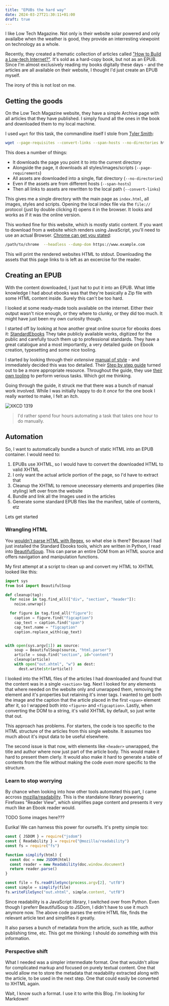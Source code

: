 ```yaml
---
title: "EPUBs the hard way"
date: 2024-03-27T21:30:11+01:00
draft: true
---
```


I like Low Tech Magazine.
Not only is their website solar powered and only availalbe when the weather is good, they provide an interresting viewpoint on technology as a whole.

Recently, they created a thematic collection of articles called ["How to Build a Low-tech Internet?"](https://solar.lowtechmagazine.com/2023/08/thematic-books-series/).
It's sold as a hard-copy book, but not as an EPUB.
Since I'm almost exclusively reading my books digitally these days - and the articles are all available on their website, I thought I'd just create an EPUB myself.

The irony of this is not lost on me.

## Getting the goods

On the Low Tech Magazine website, they have a simple Archive page with all articles that they have published.
I simply found all the ones in the book and downloaded them to my local machine.

I used `wget` for this task, the commandline itself I stole from [Tyler Smith](https://tinkerlog.dev/journal/downloading-a-webpage-and-all-of-its-assets-with-wget):

```bash
wget --page-requisites --convert-links --span-hosts --no-directories https://www.example.com
```

This does a number of things:

* It downloads the page you point it to into the current directory
* Alongside the page, it downloads all styles/images/scripts (`--page-requirements`)
* All assets are downloaded into a single, flat directory (`--no-directories`)
* Even if the assets are from different hosts (`--span-hosts`)
* Then all links to assets are rewritten to the local path (`--convert-links`)

This gives me a single directory with the main page as `index.html`, all images, styles and scripts.
Opening the local index file via the `file://` protocol (just by double clicking it) opens it in the browser.
It looks and works as if it was the online version.

This worked fine for this website, which is mostly static content.
If you want to download from a website which renders using JavaScript, you'll need to use an actual Browser.
[Chrome can get you stated](https://til.simonwillison.net/chrome/headless):

```bash
/path/to/chrome  --headless --dump-dom https://www.example.com
```

This will print the rendered websites HTML to stdout.
Downloading the assets that this page links to is left as an excercise for the reader.

## Creating an EPUB

With the content downloaded, I just hat to put it into an EPUB.
What little knowledge I had about ebooks was that they're basically a Zip file with some HTML content inside.
Surely this can't be too hard.

I looked at some ready-made tools available on the internet.
Either their output wasn't nice enough, or they where to clunky, or they did too much.
It might have just been my own curiosity though.

I started off by looking at how another great online source for ebooks does it: [StandardEbooks](https://standardebooks.org/)
They take publicly available works, digitized for the public and carefully touch them up to professional standards.
They have a great catalogue and a most importantly, a very detailed guide on Ebook creation, typesetting and some nice tooling.

I started by looking through their _extensive_ [manual of style](https://standardebooks.org/manual/) - and immediately decided this was too detailed.
Their [Step by step guide](https://standardebooks.org/contribute/producing-an-ebook-step-by-step) turned out to be a more appropriate resource.
Throughout the guide, they use [their own tooling](https://github.com/standardebooks/tools) to perform verious tasks. Which got me thinking.

Going through the guide, it struck me that there was a bunch of manual work involved.
While I was initially happy to do it _once_ for the one book I really wanted to make, I felt an itch.

![XKCD 1319](https://imgs.xkcd.com/comics/automation.png)

> I'd rather spend four hours automating a task that takes one hour to do manually.

## Automation

So, I want to automatically bundle a bunch of static HTML into an EPUB container.
I would need to:

1. EPUBs use XHTML, so I would have to convert the downloaded HTML to valid XHTML
2. I only want the actual article portion of the page, so I'd have to extract that
3. Cleanup the XHTML to remove unecessary elements and properties (like styling) left over from the website
4. Bundle and link all the Images used in the articles
5. Generate some standard EPUB files like the manifest, table of contents, etz

Lets get started

### Wrangling HTML

You [wouldn't parse HTML with Regex](https://stackoverflow.com/a/1732454/717341), so what else is there?
Because I had just installed the Standard Ebooks tools, which are written in Python, I read into [BeautifulSoup](https://beautiful-soup-4.readthedocs.io/en/latest/).
This can parse an entire DOM from an HTML source and offers navigation and manipulation functions.

My first attempt at a script to clean up and convert my HTML to XHTML looked like this:

```python
import sys
from bs4 import BeautifulSoup

def cleanup(tag):
  for noise in tag.find_all(["div", "section", "header"]):
    noise.unwrap()

  for figure in tag.find_all("figure"):
    caption = figure.find("figcaption")
    cap_text = caption.find("span")
    cap_text.name = "figcaption"
    caption.replace_with(cap_text)


with open(sys.argv[1]) as source:
    soup = BeautifulSoup(source, "html.parser")
    article = soup.find("section", id="content")
    cleanup(article)
    with open("out.xhtml", "w") as dest:
      dest.write(str(article))
```

I looked into the HTML files of the articles I had downloaded and found that the content was in a single `<section>` tag.
Next I looked for any elements that where needed on the website only and unwrapped them, removing the element and it's properties but retaining it's inner tags.
I wanted to get both the image and the caption that the article placed in the first `<span>` element after it, so I wrapped both into `<figure>` and `<figcaption>`.
Lastly, when converting the DOM to a string, it's valid XHTML by default, so just write that out.

This approach has problems.
For starters, the code is too specific to the HTML structure of the articles from this single website.
It assumes too much about it's input data to be useful elsewhere.

The second issue is that now, with elements like `<header>` unwrapped, the title and author where now just part of the article body.
This would make it hard to present them clerly.
It would also make it hard to generate a table of contents from the file without making the code _even more_ specific to the structure.

### Learn to stop worrying

By chance when looking into how other tools automated this part, I came accross [mozilla/readability](https://github.com/mozilla/readability).
This is the standalone library powering Firefoxes "Reader View", which simplifies page content and presents it very much like an Ebook reader would.

TODO Some images here???

Eurika!
We can harness this power for ourselfs.
It's pretty simple too:

```javascript
const { JSDOM } = require("jsdom")
const { Readability } = require("@mozilla/readability")
const fs = require("fs")

function simplify(html) {
  const doc = new JSDOM(html)
  const reader = new Readability(doc.window.document)
  return reader.parse()
}

const file = fs.readFileSync(process.argv[2], "utf8")
const simple = simplify(file)
fs.writeFileSync("out.xhtml", simple.content, "utf8")
```

Since readability is a JavaScript library, I switched over from Python.
Even though I preferr BeautifulSoup to JSDom, I didn't have to use it much anymore now.
The above code parses the entire HTML file, finds the relevant article text and simplifies it greatly.

It also parses a bunch of metadata from the article, such as title, author publishing time, etc.
This got me thinking: I should do _something_ with this information.

### Perspective shift

What I needed was a simpler intermediate format.
One that wouldn't allow for complicated markup and focused on purely textual content.
One that would allow me to store the metadata that readability extracted along with the article, to be used in the next step.
One that could easily be converted to XHTML again.

Wait, I know such a format.
I use it to write this Blog.
I'm looking for Markdown!
